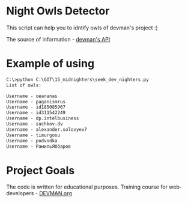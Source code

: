 # Night Owls Detector

This script can help you to idntify owls of devman's project :)

The source of information - [devman's API](https://devman.org/api/challenges/solution_attempts)

# Example of using

```cmd
C:\>python C:\GIT\15_midnighters\seek_dev_nighters.py
List of owls:

Username - oeananas
Username - paganismrus
Username - id185085967
Username - id311542249
Username - dp.intelbusiness
Username - suchkov.dv
Username - alexander.solovyev7
Username - timurgosu
Username - podvodka
Username - РамильЯббаров
```

# Project Goals

The code is written for educational purposes. Training course for web-developers - [DEVMAN.org](https://devman.org)
